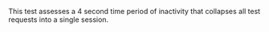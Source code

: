 This test assesses a 4 second time period of inactivity that collapses all test requests into a single session.